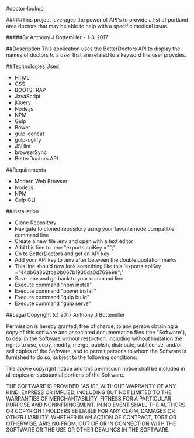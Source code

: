 #doctor-lookup

#####This project leverages the power of API's to provide a list of portland area doctors that may be able to help with a specific medical issue.

#####By Anthony J Bottemiller - 1-8-2017

##Description
This application uses the BetterDoctors API to display the names of doctors to a user that are related to a keyword the user provides.

##Technologies Used
* HTML
* CSS
* BOOTSTRAP
* JavaScript
* jQuery
* Node.js
* NPM
* Gulp
* Bower
* gulp-concat
* gulp-uglify
* JSHint
* browserSync
* BetterDoctors API

##Requirements
* Modern Web Browser
* Node.js
* NPM
* Gulp CLI

##Installation
* Clone Repository
* Navigate to cloned repository using your favorite node compatible command line
* Create a new file .env and open with a text editor
* Add this line to .env "exports.apiKey ="";"
* Go to [BetterDoctors](https://developer.betterdoctor.com/) and get an API key
* Add your API key to .env after between the double quotation marks
* This line should now look something like this 'exports.apiKey ="44db6a862fba0b067b1930da0d769e98";'
* Save .env and go back to your command line
* Execute command "npm install"
* Execute command "bower install"
* Execute command "gulp build"
* Execute command "gulp serve"

##Legal
Copyright (c) 2017 Anthony J Bottemiller

Permission is hereby granted, free of charge, to any person obtaining a copy of this software and associated documentation files (the "Software"), to deal in the Software without restriction, including without limitation the rights to use, copy, modify, merge, publish, distribute, sublicense, and/or sell copies of the Software, and to permit persons to whom the Software is furnished to do so, subject to the following conditions:

The above copyright notice and this permission notice shall be included in all copies or substantial portions of the Software.

THE SOFTWARE IS PROVIDED "AS IS", WITHOUT WARRANTY OF ANY KIND, EXPRESS OR IMPLIED, INCLUDING BUT NOT LIMITED TO THE WARRANTIES OF MERCHANTABILITY, FITNESS FOR A PARTICULAR PURPOSE AND NONINFRINGEMENT. IN NO EVENT SHALL THE AUTHORS OR COPYRIGHT HOLDERS BE LIABLE FOR ANY CLAIM, DAMAGES OR OTHER LIABILITY, WHETHER IN AN ACTION OF CONTRACT, TORT OR OTHERWISE, ARISING FROM, OUT OF OR IN CONNECTION WITH THE SOFTWARE OR THE USE OR OTHER DEALINGS IN THE SOFTWARE.